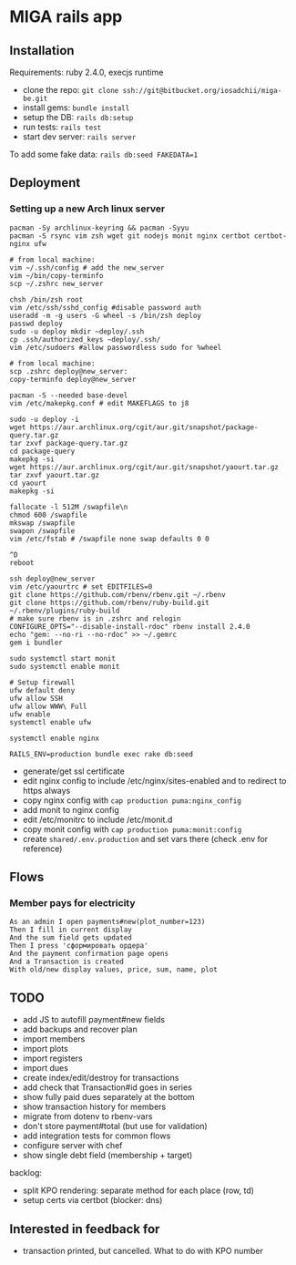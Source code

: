 # MIGA rails app

## Installation

Requirements: ruby 2.4.0, execjs runtime

* clone the repo: `git clone ssh://git@bitbucket.org/iosadchii/miga-be.git`
* install gems: `bundle install`
* setup the DB: `rails db:setup`
* run tests: `rails test`
* start dev server: `rails server`

To add some fake data: `rails db:seed FAKEDATA=1`

## Deployment

### Setting up a new Arch linux server

```
pacman -Sy archlinux-keyring && pacman -Syyu
pacman -S rsync vim zsh wget git nodejs monit nginx certbot certbot-nginx ufw

# from local machine:
vim ~/.ssh/config # add the new_server
vim ~/bin/copy-terminfo
scp ~/.zshrc new_server

chsh /bin/zsh root
vim /etc/ssh/sshd_config #disable password auth
useradd -m -g users -G wheel -s /bin/zsh deploy
passwd deploy
sudo -u deploy mkdir ~deploy/.ssh
cp .ssh/authorized_keys ~deploy/.ssh/
vim /etc/sudoers #allow passwordless sudo for %wheel

# from local machine:
scp .zshrc deploy@new_server:
copy-terminfo deploy@new_server

pacman -S --needed base-devel
vim /etc/makepkg.conf # edit MAKEFLAGS to j8

sudo -u deploy -i
wget https://aur.archlinux.org/cgit/aur.git/snapshot/package-query.tar.gz
tar zxvf package-query.tar.gz
cd package-query
makepkg -si
wget https://aur.archlinux.org/cgit/aur.git/snapshot/yaourt.tar.gz
tar zxvf yaourt.tar.gz
cd yaourt
makepkg -si

fallocate -l 512M /swapfile\n
chmod 600 /swapfile
mkswap /swapfile
swapon /swapfile
vim /etc/fstab # /swapfile none swap defaults 0 0

^D
reboot

ssh deploy@new_server
vim /etc/yaourtrc # set EDITFILES=0
git clone https://github.com/rbenv/rbenv.git ~/.rbenv
git clone https://github.com/rbenv/ruby-build.git ~/.rbenv/plugins/ruby-build
# make sure rbenv is in .zshrc and relogin
CONFIGURE_OPTS="--disable-install-rdoc" rbenv install 2.4.0
echo "gem: --no-ri --no-rdoc" >> ~/.gemrc
gem i bundler

sudo systemctl start monit
sudo systemctl enable monit

# Setup firewall
ufw default deny
ufw allow SSH
ufw allow WWW\ Full
ufw enable
systemctl enable ufw

systemctl enable nginx

RAILS_ENV=production bundle exec rake db:seed

```

* generate/get ssl certificate
* edit nginx config to include /etc/nginx/sites-enabled and to redirect to https always
* copy nginx config with `cap production puma:nginx_config`
* add monit to nginx config
* edit /etc/monitrc to include /etc/monit.d
* copy monit config with `cap production puma:monit:config`
* create `shared/.env.production` and set vars there (check .env for reference)


## Flows

### Member pays for electricity

    As an admin I open payments#new(plot_number=123)
    Then I fill in current display
    And the sum field gets updated
    Then I press 'сформировать ордера'
    And the payment confirmation page opens
    And a Transaction is created
    With old/new display values, price, sum, name, plot


## TODO

* add JS to autofill payment#new fields
* add backups and recover plan
* import members
* import plots
* import registers
* import dues
* create index/edit/destroy for transactions
* add check that Transaction#id goes in series
* show fully paid dues separately at the bottom
* show transaction history for members
* migrate from dotenv to rbenv-vars
* don't store payment#total (but use for validation)
* add integration tests for common flows
* configure server with chef
* show single debt field (membership + target)

backlog:
* split KPO rendering: separate method for each place (row, td)
* setup certs via certbot (blocker: dns)


## Interested in feedback for

* transaction printed, but cancelled. What to do with KPO number
